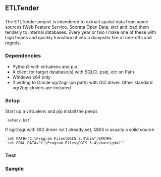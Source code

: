 ## ETLTender

### 

The ETLTender project is intendered to extract spatial data from some sources
(Web Feature Service, Socrata Open Data, etc) and load them tenderly to internal 
databases. Every year or two I make one of these with high hopes and quickly 
transform it into a dumpster fire of one-offs and regrets.   

### Dependencies

* Python3 with virtualenv and pip
* A client for target database(s) with SQLCl, psql, etc on Path
* Windows x64 only
* If writing to Oracle ogr2ogr (on path) with OCI driver. Other standard ogr2ogr drivers are included    


### Setup

Start up a virtualenv and pip install the peeps

    `setenv.bat`

If ogr2ogr with OCI driver isn't already set, QGIS is usually a solid source

    `set PATH="C:\Program Files\QGIS 3.4\bin";%PATH%`
    `set GDAL_DATA="C:\Program Files\QGIS 3.4\share\gdal"`

### Test 




### Sample 